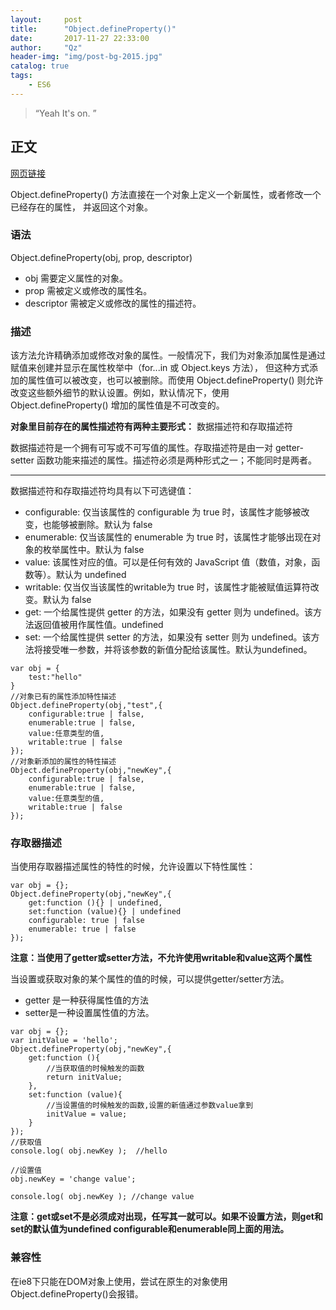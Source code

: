 ```yaml
---
layout:     post
title:      "Object.defineProperty()"
date:       2017-11-27 22:33:00
author:     "Qz"
header-img: "img/post-bg-2015.jpg"
catalog: true
tags:
    - ES6
---
```


> “Yeah It's on. ”


## 正文


[网页链接](http://blog.csdn.net/u011884290/article/details/51941605)


Object.defineProperty() 方法直接在一个对象上定义一个新属性，或者修改一个已经存在的属性， 并返回这个对象。

### 语法
Object.defineProperty(obj, prop, descriptor)

* obj 需要定义属性的对象。
* prop 需被定义或修改的属性名。
* descriptor 需被定义或修改的属性的描述符。

### 描述
该方法允许精确添加或修改对象的属性。一般情况下，我们为对象添加属性是通过赋值来创建并显示在属性枚举中（for...in 或 Object.keys 方法）， 但这种方式添加的属性值可以被改变，也可以被删除。而使用 Object.defineProperty() 则允许改变这些额外细节的默认设置。例如，默认情况下，使用 Object.defineProperty() 增加的属性值是不可改变的。

**对象里目前存在的属性描述符有两种主要形式：** 
数据描述符和存取描述符

数据描述符是一个拥有可写或不可写值的属性。存取描述符是由一对 getter-setter 函数功能来描述的属性。描述符必须是两种形式之一；不能同时是两者。


----------


数据描述符和存取描述符均具有以下可选键值：
* configurable: 仅当该属性的 configurable 为 true 时，该属性才能够被改变，也能够被删除。默认为 false
* enumerable: 仅当该属性的 enumerable 为 true 时，该属性才能够出现在对象的枚举属性中。默认为 false
* value: 该属性对应的值。可以是任何有效的 JavaScript 值（数值，对象，函数等）。默认为 undefined
* writable: 仅当仅当该属性的writable为 true 时，该属性才能被赋值运算符改变。默认为 false
* get: 一个给属性提供 getter 的方法，如果没有 getter 则为 undefined。该方法返回值被用作属性值。undefined
* set: 一个给属性提供 setter 的方法，如果没有 setter 则为 undefined。该方法将接受唯一参数，并将该参数的新值分配给该属性。默认为undefined。

```
var obj = {
    test:"hello"
}
//对象已有的属性添加特性描述
Object.defineProperty(obj,"test",{
    configurable:true | false,
    enumerable:true | false,
    value:任意类型的值,
    writable:true | false
});
//对象新添加的属性的特性描述
Object.defineProperty(obj,"newKey",{
    configurable:true | false,
    enumerable:true | false,
    value:任意类型的值,
    writable:true | false
});
```



### 存取器描述
当使用存取器描述属性的特性的时候，允许设置以下特性属性：
```
var obj = {};
Object.defineProperty(obj,"newKey",{
    get:function (){} | undefined,
    set:function (value){} | undefined
    configurable: true | false
    enumerable: true | false
});
```
**注意：当使用了getter或setter方法，不允许使用writable和value这两个属性**


当设置或获取对象的某个属性的值的时候，可以提供getter/setter方法。
* getter 是一种获得属性值的方法
* setter是一种设置属性值的方法。

```
var obj = {};
var initValue = 'hello';
Object.defineProperty(obj,"newKey",{
    get:function (){
        //当获取值的时候触发的函数
        return initValue;    
    },
    set:function (value){
        //当设置值的时候触发的函数,设置的新值通过参数value拿到
        initValue = value;
    }
});
//获取值
console.log( obj.newKey );  //hello

//设置值
obj.newKey = 'change value';

console.log( obj.newKey ); //change value
```
**注意：get或set不是必须成对出现，任写其一就可以。如果不设置方法，则get和set的默认值为undefined
configurable和enumerable同上面的用法。**


### 兼容性
在ie8下只能在DOM对象上使用，尝试在原生的对象使用 Object.defineProperty()会报错。

